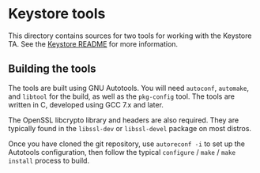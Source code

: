 # Keystore tools

This directory contains sources for two tools
for working with the Keystore TA. See the
[Keystore README](../app/keystore/README.md) for more information.

## Building the tools

The tools are built using GNU Autotools. You will need
`autoconf`, `automake`, and `libtool` for the build,
as well as the `pkg-config` tool. The tools are written
in C, developed using GCC 7.x and later.

The OpenSSL libcrypto library and headers are also
required. They are typically found in the `libssl-dev`
or `libssl-devel` package on most distros.

Once you have cloned the git repository, use
`autoreconf -i` to set up the Autotools configuration,
then follow the typical `configure` / `make` /
`make install` process to build.

